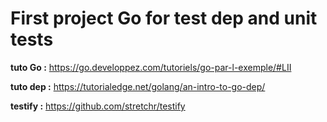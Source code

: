 # First project Go for test dep and unit tests

**tuto Go :** https://go.developpez.com/tutoriels/go-par-l-exemple/#LII

**tuto dep :** https://tutorialedge.net/golang/an-intro-to-go-dep/

**testify :** https://github.com/stretchr/testify

